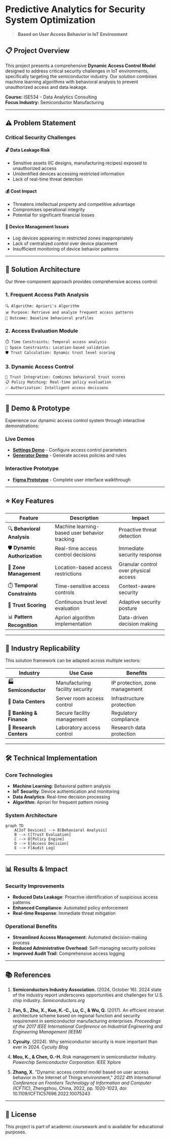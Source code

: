 # Predictive Analytics for Security System Optimization

> **Based on User Access Behavior in IoT Environment**

## 📋 Project Overview

This project presents a comprehensive **Dynamic Access Control Model** designed to address critical security challenges in IoT environments, specifically targeting the semiconductor industry. Our solution combines machine learning algorithms with behavioral analysis to prevent unauthorized access and data leakage.

**Course:** ISE534 - Data Analytics Consulting  
**Focus Industry:** Semiconductor Manufacturing

---

## ⚠️ Problem Statement

### Critical Security Challenges

#### 🔓 **Data Leakage Risk**
- Sensitive assets (IC designs, manufacturing recipes) exposed to unauthorized access
- Unidentified devices accessing restricted information
- Lack of real-time threat detection

#### 💰 **Cost Impact** 
- Threatens intellectual property and competitive advantage
- Compromises operational integrity
- Potential for significant financial losses

#### 📍 **Device Management Issues**
- Log devices appearing in restricted zones inappropriately
- Lack of centralized control over device placement
- Insufficient monitoring of device behavior patterns

---

## 🔧 Solution Architecture

Our three-component approach provides comprehensive access control:

### 1. **Frequent Access Path Analysis**
```
🔍 Algorithm: Apriori's Algorithm
📊 Purpose: Retrieve and analyze frequent access patterns
🎯 Outcome: Baseline behavioral profiles
```

### 2. **Access Evaluation Module**
```
⏱️ Time Constraints: Temporal access analysis
📍 Space Constraints: Location-based validation  
🛡️ Trust Calculation: Dynamic trust level scoring
```

### 3. **Dynamic Access Control**
```
🧠 Trust Integration: Combines behavioral trust scores
📋 Policy Matching: Real-time policy evaluation
✅ Authorization: Intelligent access decisions
```

---

## 🚀 Demo & Prototype

Experience our dynamic access control system through interactive demonstrations:

### Live Demos
- **[Settings Demo](https://endearing-kitten-f4175d.netlify.app/settings.html)** - Configure access control parameters
- **[Generator Demo](https://endearing-kitten-f4175d.netlify.app/generator.html)** - Generate access policies and rules

### Interactive Prototype
- **[Figma Prototype](https://www.figma.com/proto/uJbZITlKL3ZUOBKW8nfJ6t/Final-Project-prototype?page-id=5%3A70&node-id=5-399&node-type=canvas&viewport=2177%2C632%2C0.42&t=z26cYzwaOydgaDEq-1&scaling=min-zoom&content-scaling=fixed&starting-point-node-id=5%3A399)** - Complete user interface walkthrough

---

## ⭐ Key Features

| Feature | Description | Impact |
|---------|-------------|---------|
| 🔍 **Behavioral Analysis** | Machine learning-based user behavior tracking | Proactive threat detection |
| 🛡️ **Dynamic Authorization** | Real-time access control decisions | Immediate security response |
| 📍 **Zone Management** | Location-based access restrictions | Granular control over physical access |
| ⏱️ **Temporal Constraints** | Time-sensitive access controls | Context-aware security |
| 🧠 **Trust Scoring** | Continuous trust level evaluation | Adaptive security posture |
| 📊 **Pattern Recognition** | Apriori algorithm implementation | Data-driven decision making |

---

## 🔄 Industry Replicability

This solution framework can be adapted across multiple sectors:

| Industry | Use Case | Benefits |
|----------|----------|----------|
| **🏭 Semiconductor** | Manufacturing facility security | IP protection, zone management |
| **🏢 Data Centers** | Server room access control | Infrastructure protection |
| **🏦 Banking & Finance** | Secure facility management | Regulatory compliance |
| **🔬 Research Centers** | Laboratory access control | Research data protection |

---

## 🛠️ Technical Implementation

### Core Technologies
- **Machine Learning**: Behavioral pattern analysis
- **IoT Security**: Device authentication and monitoring
- **Data Analytics**: Real-time decision processing
- **Algorithm**: Apriori for frequent pattern mining

### System Architecture
```mermaid
graph TD
    A[IoT Devices] --> B[Behavioral Analysis]
    B --> C[Trust Evaluation]
    C --> D[Policy Engine]
    D --> E[Access Decision]
    E --> F[Audit Log]
```

---

## 📊 Results & Impact

### Security Improvements
- **Reduced Data Leakage**: Proactive identification of suspicious access patterns
- **Enhanced Compliance**: Automated policy enforcement
- **Real-time Response**: Immediate threat mitigation

### Operational Benefits
- **Streamlined Access Management**: Automated decision-making process
- **Reduced Administrative Overhead**: Self-managing security policies
- **Improved Audit Trail**: Comprehensive access logging


---

## 📚 References

1. **Semiconductors Industry Association.** (2024, October 16). 2024 state of the industry report underscores opportunities and challenges for U.S. chip industry. *Semiconductors.org*

2. **Fan, S., Zhu, X., Kuo, K.-C., Lu, C., & Wu, Q.** (2017). An efficient intranet architecture scheme based on regional function and security requirement in semiconductor manufacturing enterprises. *Proceedings of the 2017 IEEE International Conference on Industrial Engineering and Engineering Management (IEEM)*

3. **Cycuity.** (2024). Why semiconductor security is more important than ever in 2024. *Cycuity Blog*

4. **Mou, K., & Chen, G.-H.** Risk management in semiconductor industry. *Powerchip Semiconductor Corporation*. IEEE Xplore

5. **Zhang, X.** "Dynamic access control model based on user access behavior in the Internet of Things environment," *2022 4th International Conference on Frontiers Technology of Information and Computer (ICFTIC)*, Zhengzhou, China, 2022, pp. 1020-1023, doi: 10.1109/ICFTIC57696.2022.10075243

---

## 📄 License

This project is part of academic coursework and is available for educational purposes.

